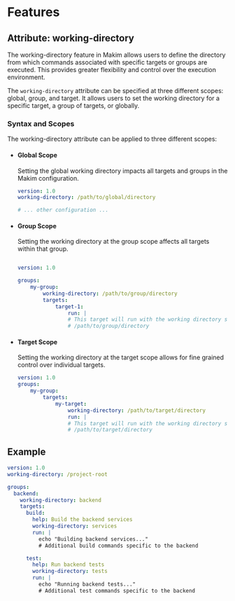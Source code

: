 # Features

## Attribute: working-directory

The working-directory feature in Makim allows users to define the directory
from which commands associated with specific targets or groups are executed.
This provides greater flexibility and control over the execution environment.

The `working-directory` attribute can be specified at three different
scopes: global, group, and target. It allows users to set the working
directory for a specific target, a group of targets, or globally.

### Syntax and Scopes
The working-directory attribute can be applied to three different scopes:

- #### **Global Scope**
    Setting the global working directory impacts all targets and groups in
    the Makim configuration.

    ```yaml
    version: 1.0
    working-directory: /path/to/global/directory

    # ... other configuration ...
    ```

- #### Group Scope

    Setting the working directory at the group scope affects all targets within
    that group.

    ```yaml

    version: 1.0

    groups:
        my-group:
            working-directory: /path/to/group/directory
            targets:
                target-1:
                    run: |
                    # This target will run with the working directory set to
                    # /path/to/group/directory
    ```

- #### Target Scope

    Setting the working directory at the target scope allows for fine grained
    control over individual targets.

    ```yaml
    version: 1.0
    groups:
        my-group:
            targets:
                my-target:
                    working-directory: /path/to/target/directory
                    run: |
                    # This target will run with the working directory set to
                    # /path/to/target/directory
    ```

## Example

```yaml
version: 1.0
working-directory: /project-root

groups:
  backend:
    working-directory: backend
    targets:
      build:
        help: Build the backend services
        working-directory: services
        run: |
          echo "Building backend services..."
          # Additional build commands specific to the backend

      test:
        help: Run backend tests
        working-directory: tests
        run: |
          echo "Running backend tests..."
          # Additional test commands specific to the backend

```

